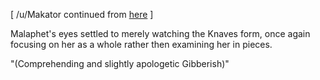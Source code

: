 \[ /u/Makator continued from [here](https://www.reddit.com/r/GodhoodWB/comments/foo57w/endless_pantheon_turn_1/flmzgqw?utm_source=share&utm_medium=web2x) \]

Malaphet's eyes settled to merely watching the Knaves form, once again focusing on her as a whole rather then examining her in pieces.

"(Comprehending and slightly apologetic Gibberish)"